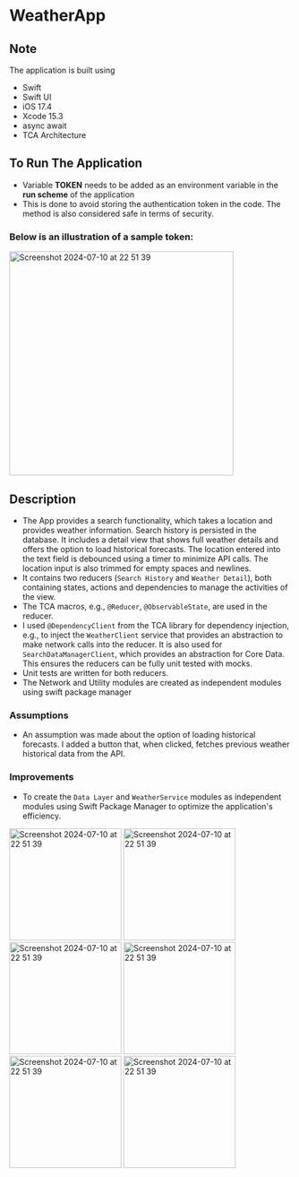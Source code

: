 # WeatherApp

## Note
The application is built using
- Swift
- Swift UI
- iOS 17.4
- Xcode 15.3
- async await
- TCA Architecture


## To Run The Application
- Variable **TOKEN** needs to be added as an environment variable in the **run scheme** of the application
- This is done to avoid storing the authentication token in the code. The method is also considered safe in terms of security.

### Below is an illustration of a sample token:
<img width="400" alt="Screenshot 2024-07-10 at 22 51 39" src="https://github.com/yusuphjoluwasen/WeatherApp/assets/25069943/d5a4d95c-8794-4996-b8ce-bc124e2cc6a1">

## Description
- The App provides a search functionality, which takes a location and provides weather information. Search history is persisted in the database. It includes a detail view that shows full weather details and offers the option to load historical forecasts. The location entered into the text field is debounced using a timer to minimize API calls. The location input is also trimmed for empty spaces and newlines.
- It contains two reducers (`Search History` and `Weather Detail`), both containing states, actions and dependencies to manage the activities of the view.
- The TCA macros, e.g., `@Reducer`, `@ObservableState`, are used in the reducer.
- I used `@DependencyClient` from the TCA library for dependency injection, e.g., to inject the `WeatherClient` service that provides an abstraction to make network calls into the reducer. It is also used for `SearchDataManagerClient`, which provides an abstraction for Core Data. This ensures the reducers can be fully unit tested with mocks.
- Unit tests are written for both reducers.
- The Network and Utility modules are created as independent modules using swift package manager

### Assumptions
- An assumption was made about the option of loading historical forecasts. I added a button that, when clicked, fetches previous weather historical data from the API.

### Improvements
- To create the `Data Layer` and `WeatherService` modules as independent modules using Swift Package Manager to optimize the application's efficiency.
<img width="200" alt="Screenshot 2024-07-10 at 22 51 39" src="https://github.com/yusuphjoluwasen/WeatherApp/assets/25069943/d299ec32-d05c-4855-a614-b38e3c12783a">
<img width="200" alt="Screenshot 2024-07-10 at 22 51 39" src="https://github.com/yusuphjoluwasen/WeatherApp/assets/25069943/2309341b-1557-4f82-9420-5f03281aabca">
<img width="200" alt="Screenshot 2024-07-10 at 22 51 39" src="https://github.com/yusuphjoluwasen/WeatherApp/assets/25069943/119a7fd9-e2fc-431a-8f10-462efb63bc40">
<img width="200" alt="Screenshot 2024-07-10 at 22 51 39" src="https://github.com/yusuphjoluwasen/WeatherApp/assets/25069943/7970d55f-bb8c-4712-896b-649375289c87">
<img width="200" alt="Screenshot 2024-07-10 at 22 51 39" src="https://github.com/yusuphjoluwasen/WeatherApp/assets/25069943/547d9439-3f77-4ce5-ad2a-5f2edb7db3f3">
<img width="200" alt="Screenshot 2024-07-10 at 22 51 39" src="https://github.com/yusuphjoluwasen/WeatherApp/assets/25069943/156ea2e2-dafa-45c9-a4f5-0e7eb736bc01">


